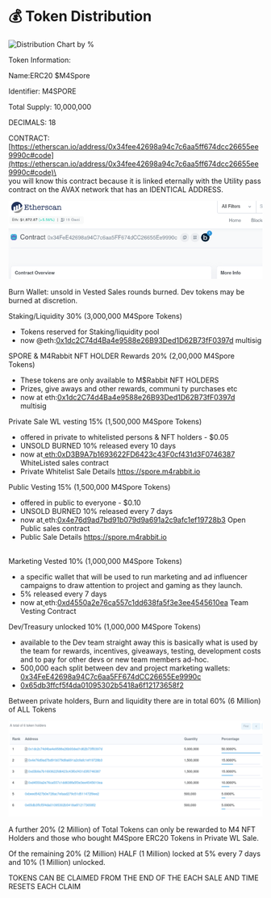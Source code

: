 # 💰 Token Distribution

![Distribution Chart by %](https://lh6.googleusercontent.com/3Nj7sqfNvHkIFBPid7ZUQd09gufOQlYnePnW54zAzKq4Y\_PSm36vKmIZoF4jcbfXJg8KxcrZbMD-1D3G5k57HhGJACH5x95ROOsg4KISVriiSIiVMmohfgfLkXXC5w)

Token Information:

Name:ERC20 $M4Spore

Identifier: M4SPORE

Total Supply: 10,000,000

DECIMALS: 18

CONTRACT: [https://etherscan.io/address/0x34fee42698a94c7c6aa5ff674dcc26655ee9990c#code](https://etherscan.io/address/0x34fee42698a94c7c6aa5ff674dcc26655ee9990c#code)\
\
you will know this contract because it is linked eternally with the Utility pass contract on the AVAX network that has an IDENTICAL ADDRESS.

![THE SMALL b TO THE RIGHT OF THE ADDRESS LINKS TO MILRAB CONTRACT ON AVAX AND VICE VERSA SO YOU ALWAYS KNOW YOU ARE LOOKING AT THE RIGHT CONTRACT.](<.gitbook/assets/image (1).png>)

Burn Wallet:  unsold in Vested Sales rounds burned.  Dev tokens may be burned at discretion.



Staking/Liquidity 30% (3,000,000 M4Spore Tokens)

* Tokens reserved for Staking/liquidity pool
* now @eth:[0x1dc2C74d4Ba4e9588e26B93Ded1D62B73fF0397d](https://gnosis-safe.io/app/eth:0x1dc2C74d4Ba4e9588e26B93Ded1D62B73fF0397d/balances) multisig



SPORE & M4Rabbit NFT HOLDER Rewards 20% (2,00,000 M4Spore Tokens)

* These tokens are only available to M$Rabbit NFT HOLDERS
* Prizes, give aways and other rewards, communi ty purchases etc
* now at eth:[0x1dc2C74d4Ba4e9588e26B93Ded1D62B73fF0397d](https://gnosis-safe.io/app/eth:0x1dc2C74d4Ba4e9588e26B93Ded1D62B73fF0397d/balances) multisig&#x20;



Private Sale WL vesting 15% (1,500,000 M4Spore Tokens)

* offered in private to whitelisted persons & NFT holders - $0.05
* UNSOLD BURNED 10% released every 10 days
* now at[ eth:0xD3B9A7b1693622FD6423c43F0cf431d3F0746387](https://etherscan.io/address/0xd3b9a7b1693622fd6423c43f0cf431d3f0746387#writeContract) WhiteListed sales contract
* Private Whitelist Sale Details [https://spore.m4rabbit.io ](https://spore.m4rabbit.io)



Public Vesting 15% (1,500,000 M4Spore Tokens)

* offered in public to everyone - $0.10
* &#x20;UNSOLD BURNED 10% released every 7 days
* now at[ ](https://etherscan.io/address/0x4e76d9ad7bd91b079d9a691a2c9afc1ef19728b3#code)eth:[0x4e76d9ad7bd91b079d9a691a2c9afc1ef19728b3](https://etherscan.io/address/0x4e76d9ad7bd91b079d9a691a2c9afc1ef19728b3#code)                 Open Public sales contract
* Public Sale Details [https://spore.m4rabbit.io ](https://spore.m4rabbit.io)

\
Marketing Vested 10% (1,000,000 M4Spore Tokens)

* a specific wallet that will be used to run marketing and ad influencer campaigns to draw attention to project and gaming as they launch.&#x20;
* 5% released every 7 days
* now at[ ](https://etherscan.io/address/0x4e76d9ad7bd91b079d9a691a2c9afc1ef19728b3#code)eth:[0xd4550a2e76ca557c1dd638fa5f3e3ee4545610ea](https://etherscan.io/address/0xd4550a2e76ca557c1dd638fa5f3e3ee4545610ea#code)  Team Vesting Contract



Dev/Treasury unlocked 10% (1,000,000 M4Spore Tokens)

* available to the Dev team straight away this is basically what is used by the team for rewards, incentives, giveaways, testing, development costs and to pay for other devs or new team members ad-hoc.
* 500,000 each split between dev and project marketing wallets:\
  [0x34FeE42698a94C7c6aa5FF674dCC26655Ee9990c](https://etherscan.io/token/0x34fee42698a94c7c6aa5ff674dcc26655ee9990c?a=0xbeed5427b0e728ac7efaad279c51d511472f9ee2)
* [0x65db3ffcf5f4da01095302b5418a6f12173658f2](https://etherscan.io/token/0x34fee42698a94c7c6aa5ff674dcc26655ee9990c?a=0x65db3ffcf5f4da01095302b5418a6f12173658f2)



Between private holders, Burn and liquidity there are in total 60% (6 Million) of ALL Tokens

![](.gitbook/assets/image.png)

A further 20%  (2 Million) of Total Tokens can only be rewarded to M4 NFT Holders and those who bought M4Spore ERC20 Tokens in Private WL Sale.

Of the remaining 20% (2 Million) HALF (1 Million) locked at 5% every 7 days and 10% (1 Million) unlocked.



TOKENS CAN BE CLAIMED FROM THE END OF THE EACH SALE AND TIME RESETS EACH CLAIM
